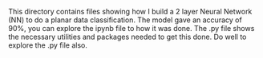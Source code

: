 This directory contains files showing how I build a 2 layer Neural Network (NN) to do a planar data classification. The model gave an accuracy of 90%, you can explore the ipynb file to how it was done. The .py file shows the necessary utilities and packages needed to get this done. Do well to explore the .py file also.
